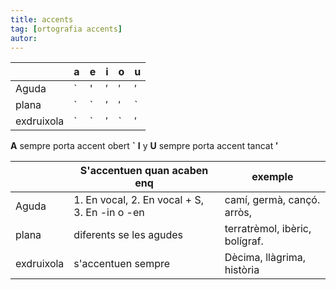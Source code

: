 ```yaml
---
title: accents
tag: [ortografia accents]
autor:
---
```


|    |   a |    e|  i  | o   |   u |
|----|----|----|----|----|----|
| Aguda     |   `|   '|    ′|    ′|    ′|
| plana      |  `| `|   ′ |′   |   ` |
| exdruixola|  `| ` |   ′ |    `|  ′  |

**A** sempre porta accent obert **`**
**I** y **U** sempre porta accent tancat **′**


|    |   S'accentuen quan acaben enq|   exemple |   
|----|----|----|
|  Aguda  |   1. En vocal, 2. En vocal + S, 3. En -in o -en |   camí, germà, cançó. arròs,|    
|   plana |   diferents se les agudes |   terratrèmol, ibèric, bolígraf.|    
|   exdruixola |  s'accentuen sempre |    Dècima, llàgrima, història    


